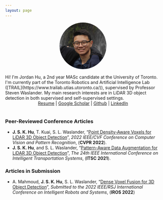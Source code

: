 ```yaml
---
layout: page
---
```


<center><img src="/images/about/me.jpg" align="center" width="30%" style="border-radius:50%"></center>

<br>
Hi! I'm Jordan Hu, a 2nd year MASc candidate at the University of Toronto. I'm currently part of the Toronto Robotics and Artificial Intelligence Lab ([TRAIL](https://www.trailab.utias.utoronto.ca/)), supervised by Professor Steven Waslander. My main research interests are in LiDAR 3D object detection in both supervised and self-supervised settings.

<center> <a href="https://www.dropbox.com/s/xbwx4ja4oir34cz/Resume10.0.pdf?dl=0">Resume</a> | <a href="https://scholar.google.com/citations?user=aPx2zd8AAAAJ&hl=en">Google Scholar</a> | <a href="https://github.com/jskhu">Github</a> | <a href="https://www.linkedin.com/in/jskhu/">LinkedIn</a> </center>
<br>

### Peer-Reviewed Conference Articles
- **J. S. K. Hu**, T. Kuai, S. L. Waslander, “[Point Density-Aware Voxels for LiDAR 3D Object Detection](https://arxiv.org/abs/2203.05662)”, *2022 IEEE/CVF Conference on Computer Vision and Pattern Recognition*, (**CVPR&nbsp;2022**).
- **J. S. K. Hu**, and S. L. Waslander, “[Pattern-Aware Data Augmentation for LiDAR 3D Object Detection](https://arxiv.org/abs/2112.00050)”, *The 24th IEEE International Conference on Intelligent Transportation Systems*, (**ITSC&nbsp;2021**).

### Articles in Submission
- A. Mahmoud, **J. S. K. Hu**, S. L. Waslander, “[Dense Voxel Fusion for 3D Object Detection](https://arxiv.org/abs/2203.00871)”, *Submitted to the 2022 IEEE/RSJ International Conference on Intelligent Robots and Systems*, (**IROS&nbsp;2022**)
